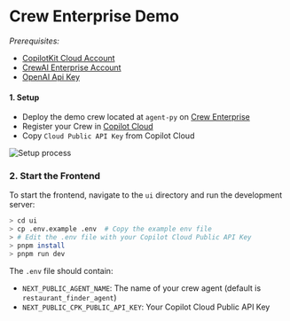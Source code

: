 # Crew Enterprise Demo

_Prerequisites:_

- [CopilotKit Cloud Account](https://cloud.copilotkit.ai)
- [CrewAI Enterprise Account](https://www.crewai.com/enterprise)
- [OpenAI Api Key](https://platform.openai.com/api-keys)

#### 1. Setup

- Deploy the demo crew located at `agent-py` on [Crew Enterprise](https://www.crewai.com/)
- Register your Crew in [Copilot Cloud](https://cloud.copilotkit.ai/)
- Copy `Cloud Public API Key` from Copilot Cloud

![Setup process](./assets/crew-cpk-setup.gif)

### 2. Start the Frontend

To start the frontend, navigate to the `ui` directory and run the development server:

```bash
> cd ui
> cp .env.example .env  # Copy the example env file
> # Edit the .env file with your Copilot Cloud Public API Key
> pnpm install
> pnpm run dev
```

The `.env` file should contain:

- `NEXT_PUBLIC_AGENT_NAME`: The name of your crew agent (default is `restaurant_finder_agent`)
- `NEXT_PUBLIC_CPK_PUBLIC_API_KEY`: Your Copilot Cloud Public API Key
